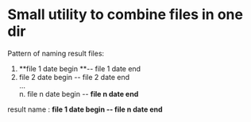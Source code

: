 # Small utility to combine files in one dir  
Pattern of naming result files:  
1. **file 1 date begin **-- file 1 date end  
2. file 2 date begin -- file 2 date end  
...  
n. file n date begin -- **file n date end**  

result name : **file 1 date begin -- file n date end**  
